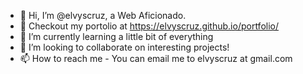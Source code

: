 - 👋 Hi, I’m @elvyscruz, a Web Aficionado. 
- 👀 Checkout my portolio at https://elvyscruz.github.io/portfolio/
- 🌱 I’m currently learning a little bit of everything
- 💞️ I’m looking to collaborate on interesting projects!
- 📫 How to reach me - You can email me to elvyscruz at gmail.com

<!---
elvyscruz/elvyscruz is a ✨ special ✨ repository because its `README.md` (this file) appears on your GitHub profile.
You can click the Preview link to take a look at your changes.
--->
